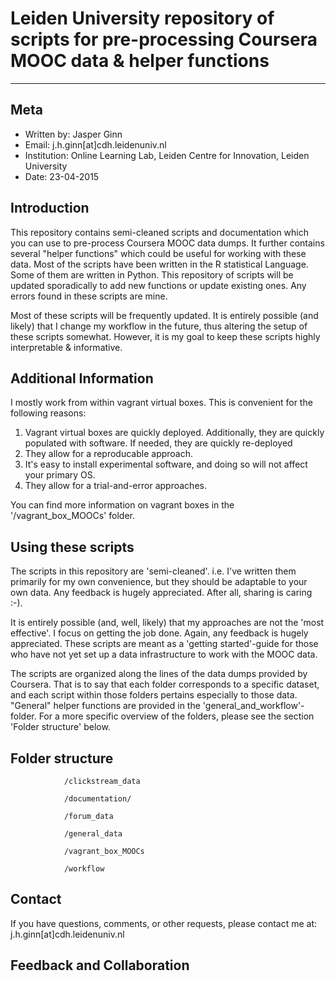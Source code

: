 # Leiden University repository of scripts for pre-processing Coursera MOOC data & helper functions

-----------

## Meta

- Written by: Jasper Ginn
- Email: j.h.ginn[at]cdh.leidenuniv.nl
- Institution: Online Learning Lab, Leiden Centre for Innovation, Leiden University
- Date: 23-04-2015

## Introduction

This repository contains semi-cleaned scripts and documentation which you can use to pre-process Coursera MOOC data dumps. It further contains several "helper functions" which could be useful for working with these data. Most of the scripts have been written in the R statistical Language. Some of them are written in Python. This repository of scripts will be updated sporadically to add new functions or update existing ones. Any errors found in these scripts are mine. 

Most of these scripts will be frequently updated. It is entirely possible (and likely) that I change my workflow in the future, thus altering the setup of these scripts somewhat. However, it is my goal to keep these scripts highly interpretable & informative.

## Additional Information

I mostly work from within vagrant virtual boxes. This is convenient for the following reasons:

1. Vagrant virtual boxes are quickly deployed. Additionally, they are quickly populated with software. If needed, they are quickly re-deployed
2. They allow for a reproducable approach. 
3. It's easy to install experimental software, and doing so will not affect your primary OS.
4. They allow for a trial-and-error approaches.

You can find more information on vagrant boxes in the '/vagrant_box_MOOCs' folder. 

## Using these scripts

The scripts in this repository are 'semi-cleaned'. i.e. I've written them primarily for my own convenience, but they should be adaptable to your own data. Any feedback is hugely appreciated. After all, sharing is caring :-).

It is entirely possible (and, well, likely) that my approaches are not the 'most effective'. I focus on getting the job done. Again, any feedback is hugely appreciated. These scripts are meant as a 'getting started'-guide for those who have not yet set up a data infrastructure to work with the MOOC data.

The scripts are organized along the lines of the data dumps provided by Coursera. That is to say that each folder corresponds to a specific dataset, and each script within those folders pertains especially to those data. "General" helper functions are provided in the 'general_and_workflow'-folder. For a more specific overview of the folders, please see the section 'Folder structure' below.

## Folder structure

				/clickstream_data

				/documentation/

				/forum_data

				/general_data

				/vagrant_box_MOOCs

				/workflow

## Contact

If you have questions, comments, or other requests, please contact me at: j.h.ginn[at]cdh.leidenuniv.nl

## Feedback and Collaboration
